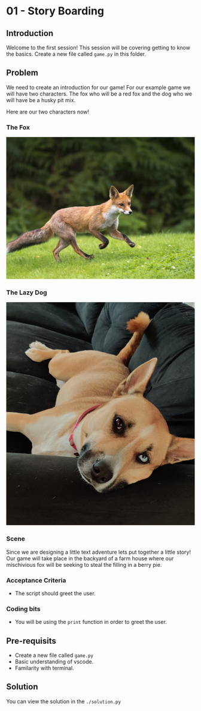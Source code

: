 # 01 - Story Boarding

## Introduction

Welcome to the first session! This session will be covering getting to know the basics. Create a new file called `game.py` in this folder.

## Problem

We need to create an introduction for our game! For our example game we will have two characters. The fox who will be a red fox and the dog who we will have be a husky pit mix.

Here are our two characters now!

### The Fox

![Fox](../../docs/images/fox.jpg)

### The Lazy Dog

![Lazy Dog](../../docs/images/dog.jpg)

### Scene

Since we are designing a little text adventure lets put together a little story! Our game will take place in the backyard of a farm house where our mischivious fox will be seeking to steal the filling in a berry pie.

### Acceptance Criteria

- The script should greet the user.

### Coding bits

- You will be using the `print` function in order to greet the user.

## Pre-requisits

- Create a new file called `game.py`
- Basic understanding of vscode.
- Familarity with terminal.

## Solution

You can view the solution in the `./solution.py`
